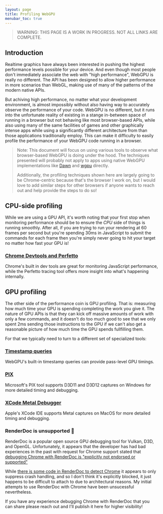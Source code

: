 ```yaml
---
layout: page
title: Profiling WebGPU
menubar_toc: true
---
```


> WARNING: THIS PAGE IS A WORK IN PROGRESS. NOT ALL LINKS ARE COMPLETE.

## Introduction

Realtime graphics have always been interested in pushing the highest performance levels possible for your device. And even though most people don't immediately associate the web with "high performance", WebGPU is really no different. The API has been designed to allow higher performance in more scenarios than WebGL, making use of many of the patterns of the modern native APIs.

But achiving high performance, no matter what your development environment, is almost impossibly without also having way to accurately observe the performance of your code. WebGPU is no different, but it runs into the unfortunate reality of existing in a stange in-between space of running in a browser but not behaving like most browser-based APIs, while also using many of the same facilities of games and other graphically intense apps while using a significantly different architecture from than those applications traditionally employ. This can make it difficulty to easily profile the performance of your WebGPU code running in a browser.

> Note: This document will focus on using various tools to observe what browser-based WebGPU is doing under the hood. The techniques presented will probably not apply to apps using native WebGPU implementations like [Dawn](https://dawn.googlesource.com/dawn) and [wgpu](https://wgpu.rs/) directly.
>
> Additionally, the profiling techniques shown here are largely going to be Chrome-centric because that's the browser I work on, but I would love to add similar steps for other browsers if anyone wants to reach out and help provide the steps to do so!

## CPU-side profiling

While we are using a GPU API, it's worth noting that your first stop when monitoring performance should be to ensure the _CPU_ side of things is running smoothly. After all, if you are trying to run your rendering at 60 frames per second but you're spending 30ms in JavaScript to submit the commands for each frame then you're simply never going to hit your target no matter how fast your GPU is!

### [Chrome Devtools and Perfetto](./chrome-devtools)

Chrome's built in dev tools are great for monitoring JavaScript performance, while the Perfetto tracing tool offers more insight into what's happening internally.

## GPU profiling

The other side of the performance coin is GPU profiling. That is: measuring how much time your GPU is spending completing the work you give it. The nature of GPU APIs is that they can kick off massive amounts of work with only a few commands, and it doesn't do too much good to see that we only spent 2ms sending those instructions to the GPU if we can't also get a reasonable picture of how much time the GPU spends fullfilling them.

For that we typically need to turn to a different set of specialized tools:

### [Timestamp queries](./timestamp-queries)

WebGPU's built-in timestamp queries can provide pass-level GPU timings.

### [PIX](./pix)

Microsoft's PIX tool supports D3D11 and D3D12 captures on Windows for more detailed timing and debugging.

### [XCode Metal Debugger](./xcode)

Apple's XCode IDE supports Metal captures on MacOS for more detailed timing and debugging.

### RenderDoc is unsupported 🥺

RenderDoc is a popular open source GPU debugging tool for Vulkan, D3D, and OpenGL. Unfortunately, it appears that the developer has had bad experiences in the past with request for Chrome support stated that [debugging Chrome with RenderDoc is "explicitly not endorsed or supported"](https://github.com/baldurk/renderdoc/issues/2030#issuecomment-682434299)

While [there is some code in RenderDoc to detect Chrome](https://github.com/baldurk/renderdoc/blob/aeaa2811f6afd411b260e740dce6208de4118e13/renderdoc/core/core.cpp#L316) it appears to only suppress crash handling, and so I don't think it's explicitly blocked, it just happens to be difficult to attach to due to architectural reasons. My initial attempts to use RenderDoc with Chrome have been unsucessful nevertheless.

If you have any experience debugging Chrome with RenderDoc that you can share please reach out and I'll publish it here for higher visibility!


